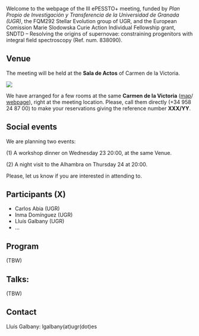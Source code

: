 Welcome to the webpage of the III ePESSTO+ meeting, funded by *Plan Propio de Investigación y Transferencia de la Universidad de Granada (UGR)*, the FQM292 Stellar Evolution group of UGR, and the European Comission Marie Slodowska Curie Action Individual Fellowship grant, SNDTD – Resolving the origins of supernovae: constraining progenitors with integral field spectroscopy (Ref. num. 838090).

<!-- [![](https://github.com/lg/crispinho2020/raw/master/group_photo.jpg)](https://github.com/amusing-muse/crispinho2020/raw/master/group_photo_big.jpg) -->

## Venue

The meeting will be held at the **Sala de Actos** of Carmen de la Victoria.

[![](https://github.com/amusing-muse/crispinho2020/raw/master/map.png)](https://www.google.com/maps/dir/Carmen+de+la+Victoria,+Cuesta+del+Chapiz,+9,+18010+Granada/Faculty+of+Sciences+of+the+UGR,+Avenida+de+Fuente+Nueva,+s%2Fn,+18071+Granada/@37.1792554,-3.6077715,15z/data=!3m1!4b1!4m14!4m13!1m5!1m1!1s0xd71fcc9ac4d670b:0x9edd116b4ac23362!2m2!1d-3.5886695!2d37.1808104!1m5!1m1!1s0xd71fcec9131a577:0x2d03f6ab4085cc8e!2m2!1d-3.6096739!2d37.179749!3e2)

We have arranged for a few rooms at the same **Carmen de la Victoria** ([map](https://www.google.com/maps/place/Carmen+de+la+Victoria/@37.1792554,-3.6077715,15z/data=!4m5!3m4!1s0xd71fcc9ac4d670b:0x9edd116b4ac23362!8m2!3d37.1808104!4d-3.5886695)/ 
[webpage](http://carmendelavictoria.ugr.es/)), right at the meeting location. Please, call them directly (+34 958 24 87 00) to make your reservations giving the reference number **XXX/YY**.

## Social events

We are planning two events: 

(1) A workshop dinner on Wednesday 23 20:00, at the same Venue. <!-- **Casa Torcuato** ([webpage](https://www.casatorcuato.com/)/ 
[map](https://www.google.com/maps/place/Restaurante+andaluz+-+Casa+Torcuato/@37.18394,-3.5937947,20.63z/data=!4m5!3m4!1s0xd71fcc67f5914ab:0xc6e2aea88a5b1a14!8m2!3d37.1839876!4d-3.5936411)). -->

(2) A night visit to the Alhambra on Thursday 24 at 20:00. 

Please, let us know if you are interested in attending to. 

## Participants (X)

- Carlos Abia (UGR)
- Inma Domínguez (UGR)
- Lluís Galbany (UGR)
- ...

## Program

(TBW)

<!--The day will start at 9:30 with some talks on different CRISP topics, then there will be a coffee break, and more talks. We will have lunch at the Carmen de la Victoria, and walk to the University. In the afternoon we will have ample time to work in current projects.
Typical structure of the day:
 09:30-11:15 | Talks               
 11:15-11:45 | Coffee                  
 11:45-13:30 | Talks
 13:30-14:30 | Lunch                   
 14:30-15:00 | Walk to UGR             
 15:00-19:00 | Work in groups          
-->

## Talks:

(TBW)

<!--
#### Monday 27: CRISP / AMUSING - STELLAR POPULATION FITTING
Talk 1 (30'): [Introduction to CRISP](https://github.com/amusing-muse/crispinho2020/blob/master/talks/CRISP.pdf) - Ana/Santi
Talk 2 (30'): [AMUSING survey update](https://github.com/amusing-muse/crispinho2020/blob/master/talks/Lluis.pdf) - Lluís
Talk 3 (30'): [Review on SSP and STARLIGHT](https://github.com/amusing-muse/crispinho2020/blob/master/talks/Roberto.pdf) - Roberto CF
Talk 4 (30'): [Prospector phot+spec fitting to recover Rv](https://github.com/amusing-muse/crispinho2020/blob/master/talks/Alessandro.pdf)- Alessandro
Talk 5 (30'): [INLA and 1.5D fitting](https://github.com/amusing-muse/crispinho2020/blob/master/talks/Santiago.pdf) - Santi
#### Tuesday 28:  Projects
Talk 1 (20'): [Finding stellar clusters with INLA](https://github.com/amusing-muse/crispinho2020/blob/master/talks/Pedro.pdf) - Pedro
Talk 2 (20'): [SN imaging polarization with CAFOS](https://github.com/amusing-muse/crispinho2020/blob/master/talks/Antonia.pdf) - Antonia
Talk 3 (20'): [Polarization of SN host galaxies with FORS2](https://github.com/amusing-muse/crispinho2020/blob/master/talks/AMourao.pdf)- Ana M.
Talk 4 (20'): [NCR of SN environments in J-PLUS](https://github.com/amusing-muse/crispinho2020/blob/master/talks/Raul.pdf) - Raúl
#### Wednesday 29: Projects
Talk 5 (20'): [Developing AGN models with INLA](https://github.com/amusing-muse/crispinho2020/blob/master/talks/Joao.pdf) - João
Talk 6 (20'): [High-z simulations of IFS low-z galaxies](https://github.com/amusing-muse/crispinho2020/blob/master/talks/AAfonso.pdf) - Ana A.
Talk 7 (20'): [NaD lines in SN spectra and their environments](https://github.com/amusing-muse/crispinho2020/blob/master/talks/Claudia.pdf) - Claudia
Talk 8 (20'): [SNOOPY LC parameters and PISCO environments](https://github.com/amusing-muse/crispinho2020/blob/master/talks/Nataliya.pdf) - Nataliya
-->

## Contact

Lluís Galbany: lgalbany(at)ugr(dot)es
